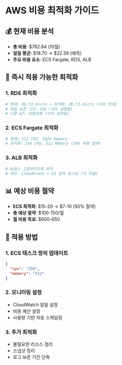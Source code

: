 # AWS 비용 최적화 가이드

## 💰 현재 비용 분석
- **총 비용**: $782.84 (10월)
- **일일 평균**: $18.70 → $22.59 (예측)
- **주요 비용 요소**: ECS Fargate, RDS, ALB

## 🚀 즉시 적용 가능한 최적화

### 1. RDS 최적화
```bash
# 현재: db.t3.micro → 최적화: db.t3.micro (이미 최적)
# 백업 보존 기간: 0일 (이미 설정됨)
# 다중 AZ: 비활성화 (이미 설정됨)
```

### 2. ECS Fargate 최적화
```bash
# 현재: 512 CPU, 1024 Memory
# 최적화: 256 CPU, 512 Memory (50% 비용 절약)
```

### 3. ALB 최적화
```bash
# ALB는 고정비이므로 유지
# 대안: CloudFront + S3 정적 호스팅 (더 저렴)
```

## 📊 예상 비용 절약
- **ECS 최적화**: $15-20 → $7-10 (50% 절약)
- **총 예상 절약**: $100-150/월
- **월 비용 목표**: $600-650

## 🔧 적용 방법

### 1. ECS 태스크 정의 업데이트
```json
{
  "cpu": "256",
  "memory": "512"
}
```

### 2. 모니터링 설정
- CloudWatch 알람 설정
- 비용 예산 설정
- 사용량 기반 자동 스케일링

### 3. 추가 최적화
- 불필요한 리소스 정리
- 스냅샷 정리
- 로그 보존 기간 단축
